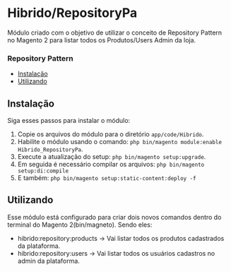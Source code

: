 # Hibrido/RepositoryPa
Módulo criado com o objetivo de utilizar o conceito de Repository Pattern no Magento 2 para listar todos os Produtos/Users Admin  da loja. 

<h3>Repository Pattern</h3>

- [Instalação](#instalação)
- [Utilizando](#utilizando)

## Instalação

Siga esses passos para instalar o módulo:

1. Copie os arquivos do módulo para o diretório `app/code/Hibrido`.
2. Habilite o módulo usando o comando: `php bin/magento module:enable Hibrido_RepositoryPa`.
3. Execute a atualização do setup: `php bin/magento setup:upgrade`.
4. Em seguida é necessário compilar os arquivos: `php bin/magento setup:di:compile`
5. E também: `php bin/magento setup:static-content:deploy -f`

## Utilizando
Esse módulo está configurado para criar dois novos comandos dentro do terminal do Magento 2(bin/magneto). 
Sendo eles:
- hibrido:repository:products -> Vai listar todos os produtos cadastrados da plataforma.
- hibrido:repository:users -> Vai listar todos os usuários cadastros no admin da plataforma.